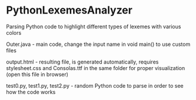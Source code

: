 # PythonLexemesAnalyzer
Parsing Python code to highlight different types of lexemes with various colors


Outer.java - main code, change the input name in void main() to use custom files

output.html - resulting file, is generated automatically, requires stylesheet.css and Consolas.ttf in the same folder for proper visualization (open this file in browser)

test0.py, test1.py, test2.py - random Python code to parse in order to see how the code works
